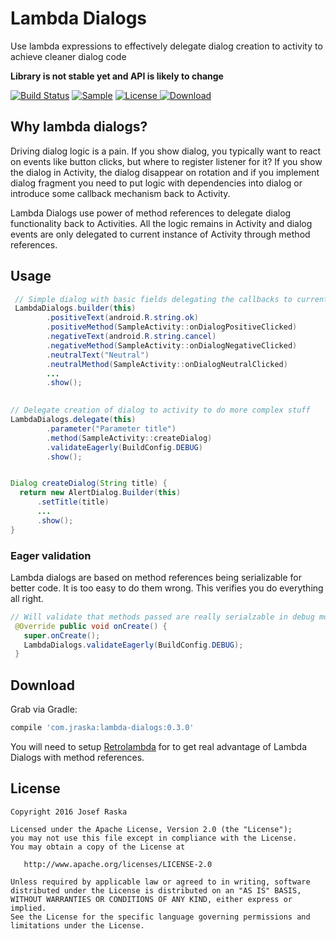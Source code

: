 # Lambda Dialogs
Use lambda expressions to effectively delegate dialog creation to activity to achieve cleaner dialog code

**Library is not stable yet and API is likely to change**

[![Build Status](https://travis-ci.org/jraska/lambda-dialogs.svg?branch=master)](https://travis-ci.org/jraska/lambda-dialogs)
[![Sample](https://img.shields.io/badge/Download-Sample-blue.svg)](https://drive.google.com/open?id=0B0T1YjC17C-rQ1EyX05mTXNicUk)
[![License](https://img.shields.io/badge/license-Apache%202.0-green.svg) ](https://github.com/jraska/lambda-dialogs/blob/master/LICENSE)
[![Download](https://api.bintray.com/packages/jraska/maven/com.jraska%3Alambda-dialogs/images/download.svg) ](https://bintray.com/jraska/maven/com.jraska%3Alambda-dialogs/_latestVersion)

## Why lambda dialogs?

Driving dialog logic is a pain. If you show dialog, you typically want to react on events like button clicks, 
but where to register listener for it? If you show the dialog in Activity, the dialog disappear on rotation and
if you implement dialog fragment you need to put logic with dependencies into dialog or introduce 
some callback mechanism back to Activity.

Lambda Dialogs use power of method references to delegate dialog functionality back to Activities. All the logic 
remains in Activity and dialog events are only delegated to current instance 
of Activity through method references.

## Usage

```java
 // Simple dialog with basic fields delegating the callbacks to current activity
 LambdaDialogs.builder(this)
        .positiveText(android.R.string.ok)
        .positiveMethod(SampleActivity::onDialogPositiveClicked)
        .negativeText(android.R.string.cancel)
        .negativeMethod(SampleActivity::onDialogNegativeClicked)
        .neutralText("Neutral")
        .neutralMethod(SampleActivity::onDialogNeutralClicked)
        ...
        .show();
        
 ```
 ```java
 // Delegate creation of dialog to activity to do more complex stuff
 LambdaDialogs.delegate(this)
         .parameter("Parameter title")
         .method(SampleActivity::createDialog)
         .validateEagerly(BuildConfig.DEBUG)
         .show();
 
 
 Dialog createDialog(String title) {
   return new AlertDialog.Builder(this)
       .setTitle(title)
       ... 
       .show();
 }

 
```

### Eager validation
Lambda dialogs are based on method references being serializable for better code. It is too easy to do them wrong. This verifies you do everything all right.

 ```java
 // Will validate that methods passed are really serialzable in debug mode
  @Override public void onCreate() {
    super.onCreate();
    LambdaDialogs.validateEagerly(BuildConfig.DEBUG);
  }


```


## Download

Grab via Gradle:
```groovy
compile 'com.jraska:lambda-dialogs:0.3.0'
```

You will need to setup [Retrolambda][Retrolambda] for to get real advantage of Lambda Dialogs with method references. 

## License

    Copyright 2016 Josef Raska

    Licensed under the Apache License, Version 2.0 (the "License");
    you may not use this file except in compliance with the License.
    You may obtain a copy of the License at

       http://www.apache.org/licenses/LICENSE-2.0

    Unless required by applicable law or agreed to in writing, software
    distributed under the License is distributed on an "AS IS" BASIS,
    WITHOUT WARRANTIES OR CONDITIONS OF ANY KIND, either express or implied.
    See the License for the specific language governing permissions and
    limitations under the License.
    
    
  [Retrolambda]: https://github.com/evant/gradle-retrolambda
